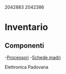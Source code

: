 2042883
2042386

# Inventario

## Componenti

-[Processori](./componenti/processori.md)
-[Schede madri](./componenti/schede_madri.md)

Elettronica Padovana